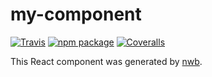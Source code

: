 # my-component

[![Travis][build-badge]][build]
[![npm package][npm-badge]][npm]
[![Coveralls][coveralls-badge]][coveralls]

This React component was generated by [nwb](https://github.com/insin/nwb).

[build-badge]: https://img.shields.io/travis/user/repo/master.png?style=flat-square
[build]: https://travis-ci.org/user/repo

[npm-badge]: https://img.shields.io/npm/v/npm-package.png?style=flat-square
[npm]: https://www.npmjs.org/package/npm-package

[coveralls-badge]: https://img.shields.io/coveralls/user/repo/master.png?style=flat-square
[coveralls]: https://coveralls.io/github/user/repo
